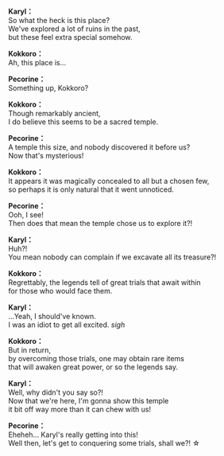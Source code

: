 # 

  
**Karyl：**  
So what the heck is this place?  
We've explored a lot of ruins in the past,  
but these feel extra special somehow.  
  
**Kokkoro：**  
Ah, this place is...  
  
**Pecorine：**  
Something up, Kokkoro?  
  
**Kokkoro：**  
Though remarkably ancient,  
I do believe this seems to be a sacred temple.  
  
**Pecorine：**  
A temple this size, and nobody discovered it before us?  
Now that's mysterious!  
  
**Kokkoro：**  
It appears it was magically concealed to all but a chosen few,  
so perhaps it is only natural that it went unnoticed.  
  
**Pecorine：**  
Ooh, I see!  
Then does that mean the temple chose us to explore it?!  
  
**Karyl：**  
Huh?!  
You mean nobody can complain if we excavate all its treasure?!  
  
**Kokkoro：**  
Regrettably, the legends tell of great trials that await within  
for those who would face them.  
  
**Karyl：**  
...Yeah, I should've known.  
I was an idiot to get all excited. *sigh*  
  
**Kokkoro：**  
But in return,  
 by overcoming those trials, one may obtain rare items  
that will awaken great power, or so the legends say.  
  
**Karyl：**  
Well, why didn't you say so?!  
Now that we're here, I'm gonna show this temple  
it bit off way more than it can chew with us!  
  
**Pecorine：**  
Eheheh... Karyl's really getting into this!  
Well then, let's get to conquering some trials, shall we?! ☆  
